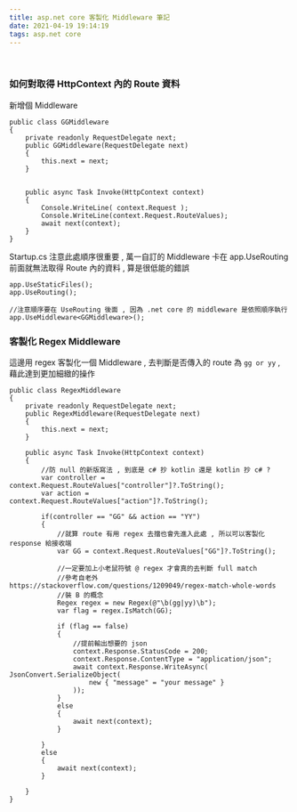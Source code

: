 ```yaml
---
title: asp.net core 客製化 Middleware 筆記
date: 2021-04-19 19:14:19
tags: asp.net core
---
```

&nbsp;
<!-- more -->

### 如何對取得 HttpContext 內的 Route 資料
新增個 Middleware
```
public class GGMiddleware
{
	private readonly RequestDelegate next;
	public GGMiddleware(RequestDelegate next)
	{
		this.next = next;
	}


	public async Task Invoke(HttpContext context)
	{
		Console.WriteLine( context.Request );
		Console.WriteLine(context.Request.RouteValues);
		await next(context);
	}
}
```

Startup.cs
注意此處順序很重要 , 萬一自訂的 Middleware 卡在 app.UseRouting 前面就無法取得 Route 內的資料 , 算是很低能的錯誤
```
app.UseStaticFiles();
app.UseRouting();

//注意順序要在 UseRouting 後面 , 因為 .net core 的 middleware 是依照順序執行
app.UseMiddleware<GGMiddleware>();
```

### 客製化 Regex Middleware
這邊用 regex 客製化一個 Middleware , 去判斷是否傳入的 route 為 `gg or yy` , 藉此達到更加細緻的操作
```
public class RegexMiddleware
{
	private readonly RequestDelegate next;
	public RegexMiddleware(RequestDelegate next)
	{
		this.next = next;
	}

	public async Task Invoke(HttpContext context)
	{
		//防 null 的新版寫法 , 到底是 c# 抄 kotlin 還是 kotlin 抄 c# ?
		var controller = context.Request.RouteValues["controller"]?.ToString();
		var action = context.Request.RouteValues["action"]?.ToString();

		if(controller == "GG" && action == "YY")
		{
			//就算 route 有用 regex 去擋也會先進入此處 , 所以可以客製化 response 給接收端
			var GG = context.Request.RouteValues["GG"]?.ToString();

			//一定要加上小老鼠符號 @ regex 才會真的去判斷 full match
			//參考自老外 https://stackoverflow.com/questions/1209049/regex-match-whole-words
			//裝 B 的概念
			Regex regex = new Regex(@"\b(gg|yy)\b");
			var flag = regex.IsMatch(GG);

			if (flag == false)
			{
				//提前輸出想要的 json
				context.Response.StatusCode = 200;
				context.Response.ContentType = "application/json";
				await context.Response.WriteAsync( JsonConvert.SerializeObject( 
					new { "message" = "your message" }
				));
			}
			else
			{
				await next(context);
			}

		}
		else
		{
			await next(context);
		}

	}
}
```
